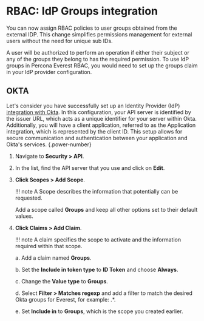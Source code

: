 # RBAC: IdP Groups integration

You can now assign RBAC policies to user groups obtained from the external IDP. This change simplifies permissions management for external users without the need for unique sub IDs.

A user will be authorized to perform an operation if either their subject or any of the groups they belong to has the required permission. To use IdP groups in Percona Everest RBAC, you would need to set up the groups claim in your IdP provider configuration.

## OKTA

Let's consider you have successfully set up an Identity Provider (IdP) [integration with Okta](Idp_integration.md#configure-oidc-on-the-provider-side). In this configuration, your API server is identified by the issuer URL, which acts as a unique identifier for your server within Okta. Additionally, you will have a client application, referred to as the Application integration, which is represented by the client ID. This setup allows for secure communication and authentication between your application and Okta's services.
{.power-number}

1. Navigate to **Security > API**.

2. In the list, find the API server that you use and click on **Edit**.

3. **Click Scopes > Add Scope**. 

    !!! note
        A Scope describes the information that potentially can be requested.  
    
    Add a scope called **Groups** and keep all other options set to their default values.

4. **Click Claims > Add Claim**. 

    !!! note
        A claim specifies the scope to activate and the information required within that scope.

    a. Add a claim named **Groups**.

    b. Set the **Include in token type** to **ID Token** and choose **Always**.

    c. Change the **Value type** to **Groups**.

    d. Select **Filter > Matches regexp** and add a filter to match the desired Okta groups for Everest, for example: .*.

    e. Set **Include in** to **Groups**, which is the scope you created earlier.
































